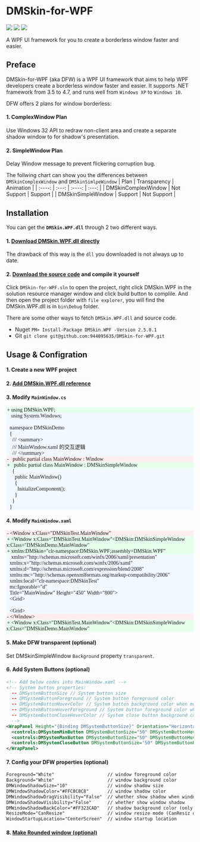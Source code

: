 # DMSkin-for-WPF
![](https://img.shields.io/badge/.NET-%3E%3D3.5-brightgreen.svg)
![](https://img.shields.io/badge/version-2.5.0.1-blue.svg)
![](https://img.shields.io/badge/license-MIT-green.svg)

A WPF UI framework for you to create a borderless window faster and easier.

## Preface
DMSkin-for-WPF (aka DFW) is a WPF UI framework that aims to help WPF developers create a borderless window faster and easier. It supports .NET framework from 3.5 to 4.7, and runs well from `Windows XP` to `Windows 10`.

DFW offers 2 plans for window borderless:
#### 1. ComplexWindow Plan
Use Windows 32 API to redraw non-client area and create a separate shadow window to for shadow's presentation.
#### 2. SimpleWindow Plan
Delay Window message to prevent flickering corruption bug.

The follwing chart can show you the differences between `DMSkinComplexWindow` and `DMSkinSimlpeWindow`
| Plan       | Transparency   |  Animation |
| :----: | :---:  | :----:  | :---: |
| DMSkinComplexWindow     | Not Support |  Support |
| DMSkinSimpleWindow      |  Support   |   Not Support |

## Installation
You can get the **`DMSkin.WPF.dll`** through 2 two different ways.

#### 1. [Download DMSkin.WPF.dll directly](https://github.com/944095635/DMSkin-for-WPF/releases/download/2.5.0.1/Release.zip)

The drawback of this way is the `dll` you downloaded is not always up to date.

#### 2. [Download the source code](https://github.com/944095635/DMSkin-for-WPF/archive/master.zip) and compile it yourself
Click `DMSkin-for-WPF.sln` to open the project, right click DMSkin.WPF in the solution resource manager window and click build button to complile. And then open the project folder with `file explorer`, you will find the DMSkin.WPF.dll is in `bin\Debug` folder.

There are some other ways to fetch `DMSkin.WPF.dll` and source code.

- Nuget  `PM> Install-Package DMSkin.WPF -Version 2.5.0.1`
- Git  `git clone git@github.com:944095635/DMSkin-for-WPF.git`

## Usage & Configration
#### 1. Create a new WPF project
#### 2. [Add DMSkin.WPF.dll reference](http://p40kjburh.bkt.clouddn.com/18-6-13/50043356.jpg)
#### 3. Modify `MainWindow.cs`
<p style="background:rgba(230, 255, 237,1);width:auto;margin:0;font-family:consolas"><span class="codepre" style="color:rgba(32, 32, 32,1);margin-left:2px">+ </span>using DMSkin.WPF;</p>
<p style="background:rgba(241, 248, 255,1);width:auto;margin:0;font-family:consolas"><span class="codepre" style="color:rgba(241, 248, 255,1);margin-left:2px">+  </span>	using System.Windows;</p>
<p style="background:rgba(241, 248, 255,1);width:auto;margin:0;font-family:consolas"><span class="codepre" style="color:rgba(241, 248, 255,1);margin-left:2px">&nbsp  </span></p>
<p style="background:rgba(241, 248, 255,1);width:auto;margin:0;font-family:consolas"><span class="codepre" style="color:rgba(241, 248, 255,1);margin-left:2px">&nbsp  </span>namespace DMSkinDemo</p>
<p style="background:rgba(241, 248, 255,1);width:auto;margin:0;font-family:consolas"><span class="codepre" style="color:rgba(241, 248, 255,1);margin-left:2px">&nbsp  </span>{</p>
<p style="background:rgba(241, 248, 255,1);width:auto;margin:0;font-family:consolas"><span class="codepre" style="color:rgba(241, 248, 255,1);margin-left:2px">&nbsp  </span>&nbsp&nbsp/// &ltsummary&gt</p>
<p style="background:rgba(241, 248, 255,1);width:auto;margin:0;font-family:consolas"><span class="codepre" style="color:rgba(241, 248, 255,1);margin-left:2px">&nbsp  </span>&nbsp&nbsp/// MainWindow.xaml 的交互逻辑</p>
<p style="background:rgba(241, 248, 255,1);width:auto;margin:0;font-family:consolas"><span class="codepre" style="color:rgba(241, 248, 255,1);margin-left:2px">&nbsp  </span>&nbsp&nbsp/// &lt/summary&gt</p>
<p style="background:rgba(255, 238, 240,1);width:auto;margin:0;font-family:consolas"><span class="codepre" style="color:rgba(32, 32, 32,1);margin-left:2px">- </span>&nbsp&nbsppublic partial class MainWindow : Window</p>
<p style="background:rgba(230, 255, 237,1);width:auto;margin:0;font-family:consolas"><span class="codepre" style="color:rgba(32, 32, 32,1);margin-left:2px">+ </span>&nbsp&nbsppublic partial class MainWindow : DMSkinSimpleWindow</p>
<p style="background:rgba(241, 248, 255,1);width:auto;margin:0;font-family:consolas"><span class="codepre" style="color:rgba(241, 248, 255,1);margin-left:2px">&nbsp  </span>&nbsp&nbsp{</p>
<p style="background:rgba(241, 248, 255,1);width:auto;margin:0;font-family:consolas"><span class="codepre" style="color:rgba(241, 248, 255,1);margin-left:2px">&nbsp  </span>&nbsp&nbsp&nbsp&nbsppublic MainWindow()</p>
<p style="background:rgba(241, 248, 255,1);width:auto;margin:0;font-family:consolas"><span class="codepre" style="color:rgba(241, 248, 255,1);margin-left:2px">&nbsp  </span>&nbsp&nbsp&nbsp&nbsp{</p>
<p style="background:rgba(241, 248, 255,1);width:auto;margin:0;font-family:consolas"><span class="codepre" style="color:rgba(241, 248, 255,1);margin-left:2px">&nbsp  </span>&nbsp&nbsp&nbsp&nbsp&nbsp&nbspInitializeComponent();</p>
<p style="background:rgba(241, 248, 255,1);width:auto;margin:0;font-family:consolas"><span class="codepre" style="color:rgba(241, 248, 255,1);margin-left:2px">&nbsp  </span>&nbsp&nbsp&nbsp&nbsp}</p>
<p style="background:rgba(241, 248, 255,1);width:auto;margin:0;font-family:consolas"><span class="codepre" style="color:rgba(241, 248, 255,1);margin-left:2px">&nbsp  </span>&nbsp&nbsp}</p>
<p style="background:rgba(241, 248, 255,1);width:auto;margin:0;font-family:consolas"><span class="codepre" style="color:rgba(241, 248, 255,1);margin-left:2px">&nbsp  </span>}</p>

#### 4. Modify `MainWindow.xaml`
<p style="background:rgba(255, 238, 240,1);width:auto;margin:0;font-family:consolas"><span class="codepre" style="color:rgba(32, 32, 32,1);margin-left:2px">- </span>&ltWindow x:Class="DMSkinTest.MainWindow"</p>
<p style="background:rgba(230, 255, 237,1);width:auto;margin:0;font-family:consolas"><span class="codepre" style="color:rgba(32, 32, 32,1);margin-left:2px">+ </span>&ltWindow x:Class="DMSkinTest.MainWindow"&ltDMSkin:DMSkinSimpleWindow x:Class="DMSkinDemo.MainWindow"</p>
<p style="background:rgba(230, 255, 237,1);width:auto;margin:0;font-family:consolas"><span class="codepre" style="color:rgba(32, 32, 32,1);margin-left:2px">+ </span>xmlns:DMSkin="clr-namespace:DMSkin.WPF;assembly=DMSkin.WPF"</p>
<p style="background:rgba(241, 248, 255,1);width:auto;margin:0;font-family:consolas"><span class="codepre" style="color:rgba(241, 248, 255,1);margin-left:2px">+  </span>	xmlns="http://schemas.microsoft.com/winfx/2006/xaml/presentation"</p>
<p style="background:rgba(241, 248, 255,1);width:auto;margin:0;font-family:consolas"><span class="codepre" style="color:rgba(241, 248, 255,1);margin-left:2px">&nbsp  </span>		xmlns:x="http://schemas.microsoft.com/winfx/2006/xaml"</p>
<p style="background:rgba(241, 248, 255,1);width:auto;margin:0;font-family:consolas"><span class="codepre" style="color:rgba(241, 248, 255,1);margin-left:2px">&nbsp  </span>		xmlns:d="http://schemas.microsoft.com/expression/blend/2008"</p>
<p style="background:rgba(241, 248, 255,1);width:auto;margin:0;font-family:consolas"><span class="codepre" style="color:rgba(241, 248, 255,1);margin-left:2px">&nbsp  </span>		xmlns:mc="http://schemas.openxmlformats.org/markup-compatibility/2006"</p>
<p style="background:rgba(241, 248, 255,1);width:auto;margin:0;font-family:consolas"><span class="codepre" style="color:rgba(241, 248, 255,1);margin-left:2px">&nbsp  </span>	xmlns:local="clr-namespace:DMSkinTest"</p>
<p style="background:rgba(241, 248, 255,1);width:auto;margin:0;font-family:consolas"><span class="codepre" style="color:rgba(241, 248, 255,1);margin-left:2px">&nbsp  </span>	mc:Ignorable="d"</p>
<p style="background:rgba(241, 248, 255,1);width:auto;margin:0;font-family:consolas"><span class="codepre" style="color:rgba(241, 248, 255,1);margin-left:2px">&nbsp  </span>	Title="MainWindow" Height="450" Width="800"&gt</p>
<p style="background:rgba(241, 248, 255,1);width:auto;margin:0;font-family:consolas"><span class="codepre" style="color:rgba(241, 248, 255,1);margin-left:2px">&nbsp  </span>&ltGrid&gt</p>
<p style="background:rgba(241, 248, 255,1);width:auto;margin:0;font-family:consolas"><span class="codepre" style="color:rgba(241, 248, 255,1);margin-left:2px">&nbsp  </span></p>
<p style="background:rgba(241, 248, 255,1);width:auto;margin:0;font-family:consolas"><span class="codepre" style="color:rgba(241, 248, 255,1);margin-left:2px">&nbsp  </span>&ltGrid&gt</p>
<p style="background:rgba(255, 238, 240,1);width:auto;margin:0;font-family:consolas"><span class="codepre" style="color:rgba(32, 32, 32,1);margin-left:2px">- </span>&lt/Window&gt</p>
<p style="background:rgba(230, 255, 237,1);width:auto;margin:0;font-family:consolas"><span class="codepre" style="color:rgba(32, 32, 32,1);margin-left:2px">+ </span>&ltWindow x:Class="DMSkinTest.MainWindow"&ltDMSkin:DMSkinSimpleWindow x:Class="DMSkinDemo.MainWindow"</p>

#### 5. Make DFW transparent (optional)
Set DMSkinSimpleWindow `Background` property `transparent`.

#### 6. Add System Buttons (optional)
````xml
<!-- Add below codes into MainWindow.xaml -->
<!-- System button properties:
  -- DMSystemButtonSize // System button size
  -- DMSystemButtonForeground // System button foreground color
  -- DMSystemButtonHoverColor // System button background color when mouse is over
  -- DMSystemButtonHoverForeground // System button foreground color when mouse is over
  -- DMSystemButtonCloseHoverColor // System close button background color
  -->
<WrapPanel Height="{Binding DMSystemButtonSize}" Orientation="Horizontal" VerticalAlignment="Top" HorizontalAlignment="Right">
  <controls:DMSystemMinButton DMSystemButtonSize="50" DMSystemButtonHoverForeground="#383838" DMSystemButtonForeground="#383838"></controls:DMSystemMinButton>
  <controls:DMSystemMaxButton DMSystemButtonSize="50" DMSystemButtonHoverForeground="#FFFFFF" DMSystemButtonForeground="#383838"></controls:DMSystemMaxButton>
  <controls:DMSystemCloseButton DMSystemButtonSize="50" DMSystemButtonHoverForeground="#FFFFFF" DMSystemButtonForeground="#383838"></controls:DMSystemCloseButton>
</WrapPanel>
````

#### 7. Config your DFW properties (optional)
````xml
Foreground="White"                    // window foreground color
Background="White"                    // window background color 
DMWindowShadowSize="10"               // window shadow size
DMWindowShadowColor="#FFC8C8C8"       // window shadow color
DMWindowShadowDragVisibility="False"  // whether show shadow when window is dragging
DMWindowShadowVisibility="False"      // whether show window shadow
DMWindowShadowBackColor="#FF323CAD"   // shadow background color (only for DMSkinComplexWindow)
ResizeMode="CanResize"                // window resize mode (CanResiz or CanResizeWithGrip)
WindowStartupLocation="CenterScreen"  // window startup location
````

#### 8. [Make Rounded window (optional)](./demos/Rounded-Window.xaml)


<style>
.codepre{
    -webkit-user-select:none;
    -moz-user-select:none;
    -ms-user-select:none;
    user-select:none;
}
</style>